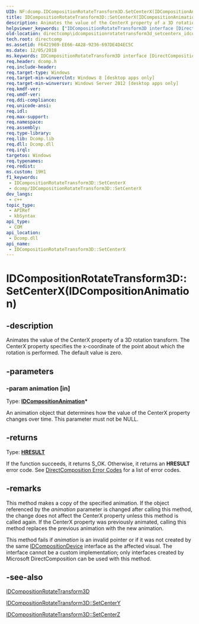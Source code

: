 ```yaml
---
UID: NF:dcomp.IDCompositionRotateTransform3D.SetCenterX(IDCompositionAnimation)
title: IDCompositionRotateTransform3D::SetCenterX(IDCompositionAnimation) (dcomp.h)
description: Animates the value of the CenterX property of a 3D rotation transform. The CenterX property specifies the x-coordinate of the point about which the rotation is performed. The default value is zero.
helpviewer_keywords: ["IDCompositionRotateTransform3D interface [DirectComposition]","SetCenterX method","IDCompositionRotateTransform3D.SetCenterX","IDCompositionRotateTransform3D.SetCenterX(IDCompositionAnimation)","IDCompositionRotateTransform3D::SetCenterX","IDCompositionRotateTransform3D::SetCenterX(IDCompositionAnimation)","IDCompositionRotateTransform3D::SetCenterX(IDCompositionAnimation*)","SetCenterX","SetCenterX method [DirectComposition]","SetCenterX method [DirectComposition]","IDCompositionRotateTransform3D interface","dcomp/IDCompositionRotateTransform3D::SetCenterX","directcomp.idcompositionrotatetransform3d_setcenterx_idcompositionanimation"]
old-location: directcomp\idcompositionrotatetransform3d_setcenterx_idcompositionanimation.htm
tech.root: directcomp
ms.assetid: F6421969-EE66-4A28-9236-697DE4D4EC5C
ms.date: 12/05/2018
ms.keywords: IDCompositionRotateTransform3D interface [DirectComposition],SetCenterX method, IDCompositionRotateTransform3D.SetCenterX, IDCompositionRotateTransform3D.SetCenterX(IDCompositionAnimation), IDCompositionRotateTransform3D::SetCenterX, IDCompositionRotateTransform3D::SetCenterX(IDCompositionAnimation), IDCompositionRotateTransform3D::SetCenterX(IDCompositionAnimation*), SetCenterX, SetCenterX method [DirectComposition], SetCenterX method [DirectComposition],IDCompositionRotateTransform3D interface, dcomp/IDCompositionRotateTransform3D::SetCenterX, directcomp.idcompositionrotatetransform3d_setcenterx_idcompositionanimation
req.header: dcomp.h
req.include-header: 
req.target-type: Windows
req.target-min-winverclnt: Windows 8 [desktop apps only]
req.target-min-winversvr: Windows Server 2012 [desktop apps only]
req.kmdf-ver: 
req.umdf-ver: 
req.ddi-compliance: 
req.unicode-ansi: 
req.idl: 
req.max-support: 
req.namespace: 
req.assembly: 
req.type-library: 
req.lib: Dcomp.lib
req.dll: Dcomp.dll
req.irql: 
targetos: Windows
req.typenames: 
req.redist: 
ms.custom: 19H1
f1_keywords:
 - IDCompositionRotateTransform3D::SetCenterX
 - dcomp/IDCompositionRotateTransform3D::SetCenterX
dev_langs:
 - c++
topic_type:
 - APIRef
 - kbSyntax
api_type:
 - COM
api_location:
 - Dcomp.dll
api_name:
 - IDCompositionRotateTransform3D::SetCenterX
---
```


# IDCompositionRotateTransform3D::SetCenterX(IDCompositionAnimation)


## -description

Animates the value of the CenterX property of a 3D rotation transform. The CenterX property specifies the x-coordinate of the point about which the rotation is performed. The default value is zero.

## -parameters

### -param animation [in]

Type: <b><a href="/windows/desktop/api/dcompanimation/nn-dcompanimation-idcompositionanimation">IDCompositionAnimation</a>*</b>

An animation object that determines how the value of the CenterX property changes over time. This parameter must not be NULL.

## -returns

Type: <b><a href="/windows/desktop/WinProg/windows-data-types">HRESULT</a></b>

If the function succeeds, it returns S_OK. Otherwise, it returns an <b>HRESULT</b> error code. See <a href="/windows/desktop/directcomp/directcomposition-error-codes">DirectComposition Error Codes</a>  for a list of error codes.

## -remarks

This method makes a copy of the specified animation. If the object referenced by the <i>animation</i> parameter is changed after calling this method, the change does not affect the CenterX property unless this method is called again. If the CenterX property was previously animated, calling this method replaces the previous animation with the new animation. 



This method fails if <i>animation</i> is an invalid pointer or if it was not created by the same <a href="/windows/desktop/api/dcomp/nn-dcomp-idcompositiondevice">IDCompositionDevice</a> interface as the affected visual. The interface cannot be a custom implementation; only interfaces created by Microsoft DirectComposition can be used with this method.

## -see-also

<a href="/windows/desktop/api/dcomp/nn-dcomp-idcompositionrotatetransform3d">IDCompositionRotateTransform3D</a>



[IDCompositionRotateTransform3D::SetCenterY](./nf-dcomp-idcompositionrotatetransform3d-setcentery(idcompositionanimation).md)



[IDCompositionRotateTransform3D::SetCenterZ](./nf-dcomp-idcompositionrotatetransform3d-setcenterz(idcompositionanimation).md)

